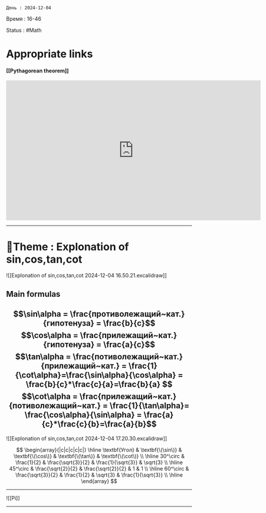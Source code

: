 	День : 2024-12-04 
Время : 16-46

Status : #Math  


# Appropriate links
####  [[Pythagorean theorem]]


<iframe width="690" height="380" src="https://www.youtube.com/embed/zsB-0ulYUTI?si=skS4LLIGVweWQ4Fd" title="YouTube video player" frameborder="0" allow="accelerometer; autoplay; clipboard-write; encrypted-media; gyroscope; picture-in-picture; web-share" referrerpolicy="strict-origin-when-cross-origin" allowfullscreen></iframe>

---

# 📏Theme : Explonation of sin,cos,tan,cot



![[Explonation of sin,cos,tan,cot 2024-12-04 16.50.21.excalidraw]]

 ## Main formulas

 $$\sin\alpha = \frac{противолежащий~кат.}{гипотенуза} = \frac{b}{c}$$
 $$\cos\alpha = \frac{прилежащий~кат.}{гипотенуза} = \frac{a}{c}$$
 $$\tan\alpha = \frac{потиволежащий~кат.}{прилежащий~кат.} = \frac{1}{\cot\alpha}=\frac{\sin\alpha}{\cos\alpha} = \frac{b}{c}*\frac{c}{a}=\frac{b}{a} $$$$\cot\alpha = \frac{прилежащий~кат.}{потиволежащий~кат.} = \frac{1}{\tan\alpha}= \frac{\cos\alpha}{\sin\alpha} = \frac{a}{c}*\frac{c}{b}=\frac{a}{b}$$
 ---



![[Explonation of sin,cos,tan,cot 2024-12-04 17.20.30.excalidraw]]



$$
\begin{array}{|c|c|c|c|c|}
\hline
\textbf{Угол} & \textbf{\(\sin\)} & \textbf{\(\cos\)} & \textbf{\(\tan\)} & \textbf{\(\cot\)} \\ \hline
30^\circ & \frac{1}{2} & \frac{\sqrt{3}}{2} & \frac{1}{\sqrt{3}} & \sqrt{3} \\ \hline
45^\circ & \frac{\sqrt{2}}{2} & \frac{\sqrt{2}}{2} & 1 & 1 \\ \hline
60^\circ & \frac{\sqrt{3}}{2} & \frac{1}{2} & \sqrt{3} & \frac{1}{\sqrt{3}} \\ \hline
\end{array}
$$

---

![[Pi]]
















---